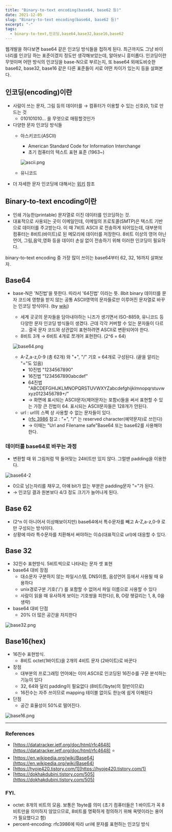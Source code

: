 ```yaml
---
title: "Binary-to-text encoding(base64, base62 등)"
date: 2021-12-05
slug: "Binary-to-text encoding(base64, base62 등)"
excerpt: "-"
tags:
  - binary-to-text,인코딩,base64,base32,base16,base62
---
```


웹개발을 하다보면 base64 같은 인코딩 방식들을 접하게 된다. 최근까지도 그냥 바이너리를 인코딩 하는 표준이겠지 정도만 생각해보았는데, 알아보니 흥미롭다. 인코딩이란 무엇이며 어떤 방식의 인코딩을 base-N으로 부르는지, 또 base64 외에도비슷한 base62, base32, base16 같은 다른 표준들이 서로 어떤 차이가 있는지 등을 살펴본다.

## 인코딩(encoding)이란

- 사람이 쓰는 문자, 그림 등의 데이터를 → 컴퓨터가 이용할 수 있는 신호(0, 1)로 만드는 것
    - 010101010... 을 무엇으로 매핑할것인가
- 다양한 문자 인코딩 방식들
    - 아스키코드(ASCII)
        - American Standard Code for Information Interchange
        - 초기 컴퓨터의 텍스트 표현 표준 (1963~)
        
        ![ascii.png](ascii.png)
        
    - 유니코드
- 더 자세한 문자 인코딩에 대해서는 [위키](https://en.wikipedia.org/wiki/Character_encoding) 참조

## Binary-to-text encoding이란

- 인쇄 가능한(printable) 문자열로 이진 데이터를 인코딩하는 것.
- 대표적으로 사용되는 곳이 이메일인데, 이메일의 프로토콜(SMTP)은 텍스트 기반으로 데이터를 주고받는다. 이 때 7비트 ASCII 로 전송하게 되어있는데, 대부분의 컴퓨터는 8비트(바이트)로 된 메모리에 데이터를 저장한다. 8비트 이상의 영어 아닌 언어, 그림,음악,영화 등을 데이터 손실 없이 전송하기 위해 이러한 인코딩이 필요하다.

binary-to-text encoding 중 가장 많이 쓰이는 base64부터 62, 32, 16까지 살펴보자.

## Base64

- base-N은 'N진법'을 뜻한다. 따라서 '64진법' 이라는 뜻. 8bit binary 데이터를 문자 코드에 영향을 받지 않는 공통 ASCII영역의 문자들로만 이루어진 문자열로 바꾸는 인코딩 방식이다. (by [wiki](https://ko.wikipedia.org/wiki/%EB%B2%A0%EC%9D%B4%EC%8A%A464))
    - 세계 곳곳의 문자들을 담아내야하는 니즈가 생기면서 ISO-8859, 유니코드 등 다양한 문자 인코딩 방식들이 생겼다. 근데 각각 커버할 수 있는 문자들이 다르고.. 결국 문자 코드와 상관없이 표현하려면 ASCII로 변환되어야 한다.
    - 8비트 3개 → 6비트 4개로 쪼개어 표현한다. (2^6 = 64)
    
    ![base64.png](base64.png)
    
    - A-Z,a-z,0-9 (총 62개) 와 "+", "/" 기호 =  64개로 구성된다. (끝을 알리는 "="도 있음)
        - 10진법 "1234567890"
        - 16진법 "1234567890abcdef"
        - 64진법 "ABCDEFGHIJKLMNOPQRSTUVWXYZabcdefghijklmnopqrstuvwxyz0123456789+/"
        - → 화면에 표시되는 ASCII문자(제어문자는 포함x)들을 써서 표현할 수 있는 가장 큰 진법이 64. 표시되는 ASCII문자들은 128개가 안된다.
    - url : url의 스펙 상 사용할 수 없는 문자들이 있다.
        - ([rfc 3986](https://datatracker.ietf.org/doc/html/rfc3986) 참고 : "+", "/" 는 reserved character(예약문자)로 쓰인다)
        - → 이때는 "Url and Filename safe"Base64 또는 base62를 사용해야 한다.

### 데이터를 base64로 바꾸는 과정

- 변환할 때 위 그림처럼 딱 들어맞는 24비트만 있지 않다. 그럴땐 padding을 이용한다.

![base64-2](base64-2.png)

- 0으로 남는자리를 채우고, 아얘 bit가 없는 부분은 padding문자 "="가 된다.
- → 인코딩 결과 원본보다 4/3 정도 크기가 늘어나게 된다.

## Base 62

- (2^n 이 아니어서 이상해보이지만)  base64에서 특수문자를 빼고 A-Z,a-z,0-9 로만 구성되는 방식이다.
- 상황에 따라 특수문자를 치환해서 써야하는 이슈(대표적으로 url)에 대응할 수 있다.

## Base 32

- 32진수 표현방식. 5비트씩으로 나타내는 문자 셋 표현
- base64 대비 장점
    - 대소문자 구분하지 않는 파일시스템, DNS이름, 음성언어 등에서 사용될 때 유용하다
    - unix경로구분 기호('/') 를 포함할 수 없어서 파일 이름으로 사용할 수 있다
    - 사람이 읽을 때 유사하게 보이는 기호쌍을 피한다(I, B, O랑 헷갈리는 1, 8, 0을 생략)
- base64 대비 단점
    - 20% 더 많은 공간을 차지한다

![base32.png](base32.png)

## Base16(hex)

- 16진수 표현방식.
    - 8비트 octet(1바이트)을 2개의 4비트 문자 (2바이트)로 바꾼다
- 장점
    - 대부분의 프로그래밍 언어에는 이미 ASCII로 인코딩된 16진수를 구문 분석하는 기능이 있다
    - 32, 64와 달리 padding이 필요없다 (8비트(1byte)의 절반이므로)
    - 16진수는 자주 쓰이므로 mapping 테이블 없이도 한눈에 쉽게 이해된다
- 단점
    - 공간 효율성이 50%로 떨어진다.

![base16.png](base16.png)

---

### References

- [https://datatracker.ietf.org/doc/html/rfc4648](https://datatracker.ietf.org/doc/html/rfc4648) ⭐
- [https://en.wikipedia.org/wiki/Base64](https://en.wikipedia.org/wiki/Base64)
- [https://hyoje420.tistory.com/1](https://hyoje420.tistory.com/1)
- [https://dokhakdubini.tistory.com/505](https://dokhakdubini.tistory.com/505)

### FYI.

- octet: 8개의 비트의 모음. 보통은 1byte를 의미 (초기 컴퓨터들은 1 바이트가 꼭 8비트만을 의미하지 않았으므로, 8비트를 명확하게 정의하기 위해 옥텟이라는 용어가 필요했다고 함)
- percent-encoding: rfc3986에 따라 uri에 문자를 표현하는 인코딩 방식